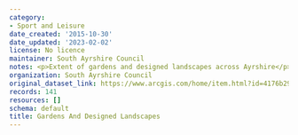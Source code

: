 ```yaml
---
category:
- Sport and Leisure
date_created: '2015-10-30'
date_updated: '2023-02-02'
license: No licence
maintainer: South Ayrshire Council
notes: <p>Extent of gardens and designed landscapes across Ayrshire</p>
organization: South Ayrshire Council
original_dataset_link: https://www.arcgis.com/home/item.html?id=4176b297b0564de59db94477a6865ada
records: 141
resources: []
schema: default
title: Gardens And Designed Landscapes
---
```

